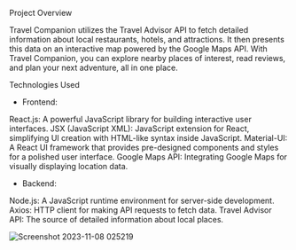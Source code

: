 Project Overview

Travel Companion utilizes the Travel Advisor API to fetch detailed information about local restaurants, hotels, and attractions. It then presents this data on an interactive map powered by the Google Maps API. With Travel Companion, you can explore nearby places of interest, read reviews, and plan your next adventure, all in one place.

Technologies Used
 - Frontend:

React.js: A powerful JavaScript library for building interactive user interfaces.
JSX (JavaScript XML): JavaScript extension for React, simplifying UI creation with HTML-like syntax inside JavaScript.
Material-UI: A React UI framework that provides pre-designed components and styles for a polished user interface.
Google Maps API: Integrating Google Maps for visually displaying location data.
 - Backend:

Node.js: A JavaScript runtime environment for server-side development.
Axios: HTTP client for making API requests to fetch data.
Travel Advisor API: The source of detailed information about local places.


![Screenshot 2023-11-08 025219](https://github.com/MoustAhmed/TravelCompanion/assets/121663630/10e08648-8bda-4e32-9db0-bbf84697063c)
